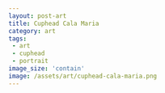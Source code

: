 ```yaml
---
layout: post-art
title: Cuphead Cala Maria
category: art
tags:
 - art
 - cuphead
 - portrait
image_size: 'contain' 
image: /assets/art/cuphead-cala-maria.png
---
```

